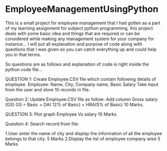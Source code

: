 # EmployeeManagementUsingPython
This is a small project for employee management that I had gotten as a part of my learning assignment for subject python programming, this project deals with some basic idea and things that are required or can be considered while making any management system for your company for instance... I will put all explanation and purpose of code along with  questions that I was given so you can catch everything up and could help you in that terms.



So questions are as follows and explanation of code is right inside the python code file...

QUESTION 1:
Create Employee.CSV file which contain following details of employee. Employee: Name, City, Company name, Basic Salary Take input from the user and store 10 records in file.

Question 2:
Update Employee.CSV file as follow: Add column Gross salary (GS) GS = Basic + DA( 12% of Basic) + HRA(5% of Basic) 10 Marks.

QUESTION 3:
Plot graph Employee Vs salary 10 Marks

Question 4:
Search record from file:

1.User enter the name of city and display the information of all the employee belongs to that city. 5 Marks
2.Display the list of employee company wise 5 Marks

